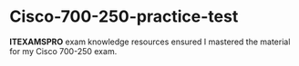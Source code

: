 # Cisco-700-250-practice-test
**ITEXAMSPRO** exam knowledge resources ensured I mastered the material for my Cisco 700-250 exam.
